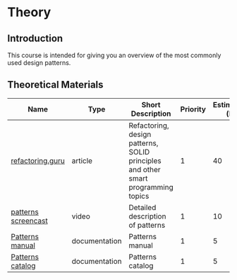 # Theory

## Introduction

This course is intended for giving you an overview of the most commonly
used design patterns.

## Theoretical Materials

| Name                                                                                            | Type          | Short Description                                                                 | Priority | Estimation (h) |
| ----------------------------------------------------------------------------------------------- | ------------- | --------------------------------------------------------------------------------- | -------- | -------------- |
| [refactoring.guru](https://refactoring.guru/)                                                   | article       | Refactoring, design patterns, SOLID principles and other smart programming topics | 1        | 40             |
| [patterns screencast](https://www.youtube.com/playlist?list=PLrhzvIcii6GNjpARdnO4ueTUAVR9eMBpc) | video         | Detailed description of patterns                                                  | 1        | 10             |
| [Patterns manual](http://design-pattern.ru/patterns/)                                           | documentation | Patterns manual                                                                   | 1        | 5              |
| [Patterns catalog](https://www.martinfowler.com/eaaCatalog/index.html)                          | documentation | Patterns catalog                                                                  | 1        | 5              |
